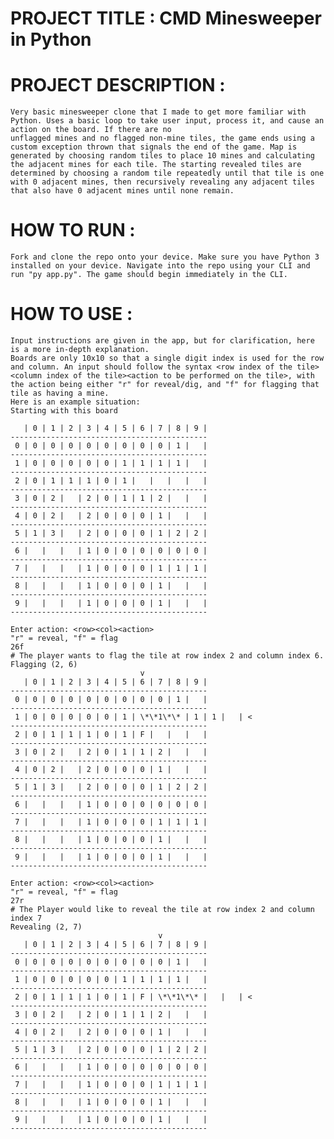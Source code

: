 # PROJECT TITLE : CMD Minesweeper in Python

# PROJECT DESCRIPTION : 
    Very basic minesweeper clone that I made to get more familiar with Python. Uses a basic loop to take user input, process it, and cause an action on the board. If there are no
    unflagged mines and no flagged non-mine tiles, the game ends using a custom exception thrown that signals the end of the game. Map is generated by choosing random tiles to place 10 mines and calculating the adjacent mines for each tile. The starting revealed tiles are determined by choosing a random tile repeatedly until that tile is one with 0 adjacent mines, then recursively revealing any adjacent tiles that also have 0 adjacent mines until none remain.

# HOW TO RUN :
    Fork and clone the repo onto your device. Make sure you have Python 3 installed on your device. Navigate into the repo using your CLI and run "py app.py". The game should begin immediately in the CLI.

# HOW TO USE :
    Input instructions are given in the app, but for clarification, here is a more in-depth explanation.
    Boards are only 10x10 so that a single digit index is used for the row and column. An input should follow the syntax <row index of the tile><column index of the tile><action to be performed on the tile>, with the action being either "r" for reveal/dig, and "f" for flagging that tile as having a mine.
    Here is an example situation:
    Starting with this board

       | 0 | 1 | 2 | 3 | 4 | 5 | 6 | 7 | 8 | 9 |
    --------------------------------------------
     0 | 0 | 0 | 0 | 0 | 0 | 0 | 0 | 0 | 1 |   |
    --------------------------------------------
     1 | 0 | 0 | 0 | 0 | 0 | 1 | 1 | 1 | 1 |   |
    --------------------------------------------
     2 | 0 | 1 | 1 | 1 | 0 | 1 |   |   |   |   |
    --------------------------------------------
     3 | 0 | 2 |   | 2 | 0 | 1 | 1 | 2 |   |   |
    --------------------------------------------
     4 | 0 | 2 |   | 2 | 0 | 0 | 0 | 1 |   |   |
    --------------------------------------------
     5 | 1 | 3 |   | 2 | 0 | 0 | 0 | 1 | 2 | 2 |
    --------------------------------------------
     6 |   |   |   | 1 | 0 | 0 | 0 | 0 | 0 | 0 |
    --------------------------------------------
     7 |   |   |   | 1 | 0 | 0 | 0 | 1 | 1 | 1 |
    --------------------------------------------
     8 |   |   |   | 1 | 0 | 0 | 0 | 1 |   |   |
    --------------------------------------------
     9 |   |   |   | 1 | 0 | 0 | 0 | 1 |   |   |
    --------------------------------------------

    Enter action: <row><col><action>
    "r" = reveal, "f" = flag
    26f
    # The player wants to flag the tile at row index 2 and column index 6.
    Flagging (2, 6)
                                 v
       | 0 | 1 | 2 | 3 | 4 | 5 | 6 | 7 | 8 | 9 |
    --------------------------------------------
     0 | 0 | 0 | 0 | 0 | 0 | 0 | 0 | 0 | 1 |   |
    --------------------------------------------
     1 | 0 | 0 | 0 | 0 | 0 | 1 | \*\*1\*\* | 1 | 1 |   | <
    --------------------------------------------
     2 | 0 | 1 | 1 | 1 | 0 | 1 | F |   |   |   |
    --------------------------------------------
     3 | 0 | 2 |   | 2 | 0 | 1 | 1 | 2 |   |   |
    --------------------------------------------
     4 | 0 | 2 |   | 2 | 0 | 0 | 0 | 1 |   |   |
    --------------------------------------------
     5 | 1 | 3 |   | 2 | 0 | 0 | 0 | 1 | 2 | 2 |
    --------------------------------------------
     6 |   |   |   | 1 | 0 | 0 | 0 | 0 | 0 | 0 |
    --------------------------------------------
     7 |   |   |   | 1 | 0 | 0 | 0 | 1 | 1 | 1 |
    --------------------------------------------
     8 |   |   |   | 1 | 0 | 0 | 0 | 1 |   |   |
    --------------------------------------------
     9 |   |   |   | 1 | 0 | 0 | 0 | 1 |   |   |
    --------------------------------------------

    Enter action: <row><col><action>
    "r" = reveal, "f" = flag
    27r
    # The Player would like to reveal the tile at row index 2 and column index 7
    Revealing (2, 7)
                                     v
       | 0 | 1 | 2 | 3 | 4 | 5 | 6 | 7 | 8 | 9 |
    --------------------------------------------
     0 | 0 | 0 | 0 | 0 | 0 | 0 | 0 | 0 | 1 |   |
    --------------------------------------------
     1 | 0 | 0 | 0 | 0 | 0 | 1 | 1 | 1 | 1 |   |
    --------------------------------------------
     2 | 0 | 1 | 1 | 1 | 0 | 1 | F | \*\*1\*\* |   |   | <
    --------------------------------------------
     3 | 0 | 2 |   | 2 | 0 | 1 | 1 | 2 |   |   |
    --------------------------------------------
     4 | 0 | 2 |   | 2 | 0 | 0 | 0 | 1 |   |   |
    --------------------------------------------
     5 | 1 | 3 |   | 2 | 0 | 0 | 0 | 1 | 2 | 2 |
    --------------------------------------------
     6 |   |   |   | 1 | 0 | 0 | 0 | 0 | 0 | 0 |
    --------------------------------------------
     7 |   |   |   | 1 | 0 | 0 | 0 | 1 | 1 | 1 |
    --------------------------------------------
     8 |   |   |   | 1 | 0 | 0 | 0 | 1 |   |   |
    --------------------------------------------
     9 |   |   |   | 1 | 0 | 0 | 0 | 1 |   |   |
    --------------------------------------------

